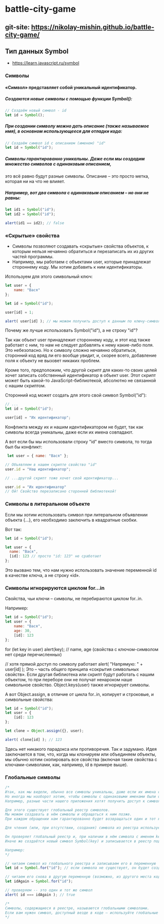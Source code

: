 ﻿# battle-city-game
## git-site: https://nikolay-mishin.github.io/battle-city-game/

## Тип данных Symbol
* https://learn.javascript.ru/symbol

### Символы

#### «Символ» представляет собой уникальный идентификатор.
##### Создаются новые символы с помощью функции Symbol():

```javascript
// Создаём новый символ - id
let id = Symbol();
```

##### При создании символу можно дать описание (также называемое имя), в основном использующееся для отладки кода:

```javascript
// Создаём символ id с описанием (именем) "id"
let id = Symbol("id");
```

##### Символы гарантированно уникальны. Даже если мы создадим множество символов с одинаковым описанием,
это всё равно будут разные символы. Описание – это просто метка, которая ни на что не влияет.
##### Например, вот два символа с одинаковым описанием – но они не равны:

```javascript
let id1 = Symbol("id");
let id2 = Symbol("id");

alert(id1 == id2); // false
```

### «Скрытые» свойства

* Символы позволяют создавать «скрытые» свойства объектов, к которым нельзя нечаянно обратиться и
перезаписать их из других частей программы.
* Например, мы работаем с объектами user, которые принадлежат стороннему коду. Мы хотим добавить к ним идентификаторы.

Используем для этого символьный ключ:

```javascript
let user = {
	name: "Вася"
};

let id = Symbol("id");

user[id] = 1;

alert( user[id] ); // мы можем получить доступ к данным по ключу-символу
```

Почему же лучше использовать Symbol("id"), а не строку "id"?

Так как объект user принадлежит стороннему коду, и этот код также работает с ним, то нам не следует добавлять к нему какие-либо поля. Это небезопасно. Но к символу сложно нечаянно обратиться, сторонний код вряд ли его вообще увидит, и, скорее всего, добавление поля к объекту не вызовет никаких проблем.

Кроме того, предположим, что другой скрипт для каких-то своих целей хочет записать собственный идентификатор в объект user. Этот скрипт может быть какой-то JavaScript-библиотекой, абсолютно не связанной с нашим скриптом.

Сторонний код может создать для этого свой символ Symbol("id"):

```javascript
// ...
let id = Symbol("id");

user[id] = "Их идентификатор";
```

Конфликта между их и нашим идентификатором не будет, так как символы всегда уникальны, даже если их имена совпадают.

А вот если бы мы использовали строку "id" вместо символа, то тогда был бы конфликт:

```javascript
 let user = { name: "Вася" };

// Объявляем в нашем скрипте свойство "id"
user.id = "Наш идентификатор";

// ...другой скрипт тоже хочет свой идентификатор...

user.id = "Их идентификатор"
// Ой! Свойство перезаписано сторонней библиотекой!
```

### Символы в литеральном объекте

Если мы хотим использовать символ при литеральном объявлении объекта {...}, его необходимо заключить в квадратные скобки.

Вот так:

```javascript
let id = Symbol("id");

let user = {
  name: "Вася",
  [id]: 123 // просто "id: 123" не сработает
};
```

Это вызвано тем, что нам нужно использовать значение переменной id в качестве ключа, а не строку «id».

### Символы игнорируются циклом for…in
Свойства, чьи ключи – символы, не перебираются циклом for..in.

Например:

```javascript
let id = Symbol("id");
let user = {
	name: "Вася",
	age: 30,
	[id]: 123
};
```

for (let key in user) alert(key); // name, age (свойства с ключом-символом нет среди перечисленных)

// хотя прямой доступ по символу работает
alert( "Напрямую: " + user[id] );
Это – часть общего принципа «сокрытия символьных свойств». Если другая библиотека или скрипт будут работать с нашим объектом, то при переборе они не получат ненароком наше символьное свойство. Object.keys(user) также игнорирует символы.

А вот Object.assign, в отличие от цикла for..in, копирует и строковые, и символьные свойства:

```javascript
let id = Symbol("id");
let user = {
	[id]: 123
};

let clone = Object.assign({}, user);

alert( clone[id] ); // 123
```

Здесь нет никакого парадокса или противоречия. Так и задумано. Идея заключается в том, что, когда мы клонируем или объединяем объекты, мы обычно хотим скопировать все свойства (включая такие свойства с ключами-символами, как, например, id в примере выше).

### Глобальные символы

```javascript
/*
Итак, как мы видели, обычно все символы уникальны, даже если их имена совпадают.
Но иногда мы наоборот хотим, чтобы символы с одинаковыми именами были одной сущностью.
Например, разные части нашего приложения хотят получить доступ к символу "id", подразумевая именно одно и то же свойство.

Для этого существует глобальный реестр символов.
Мы можем создавать в нём символы и обращаться к ним позже.
При каждом обращении нам гарантированно будет возвращаться один и тот же символ.

Для чтения (или, при отсутствии, создания) символа из реестра используется вызов Symbol.for(key).

Он проверяет глобальный реестр и, при наличии в нём символа с именем key, возвращает его.
Иначе же создаётся новый символ Symbol(key) и записывается в реестр под ключом key.

Например:
*/

// читаем символ из глобального реестра и записываем его в переменную
let id = Symbol.for("id"); // если символа не существует, он будет создан

// читаем его снова в другую переменную (возможно, из другого места кода)
let idAgain = Symbol.for("id");

// проверяем -- это один и тот же символ
alert( id === idAgain ); // true

/*
Символы, содержащиеся в реестре, называются глобальными символами.
Если вам нужен символ, доступный везде в коде – используйте глобальные символы.
*/
```